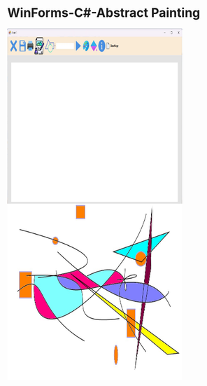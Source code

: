 # WinForms-C#-Abstract Painting

<img src="/imagini/startApp.jpg" width = "400" height="400">  
<img src="/imagini/painting1.jpg" width = "400" height="400">
